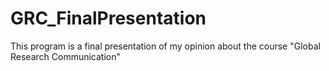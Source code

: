 # GRC_FinalPresentation
This program is a final presentation of my opinion about the course "Global Research Communication"
